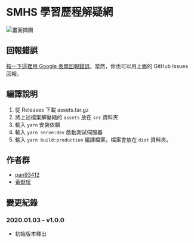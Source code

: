 # SMHS 學習歷程解疑網
![畫面擷圖](https://user-images.githubusercontent.com/28441561/72222294-0bf60980-359e-11ea-8a73-4656140e8268.png)

## 回報錯誤
[按一下這裡用 Google 表單回報錯誤](https://docs.google.com/forms/d/e/1FAIpQLScl0RVEabr0uaXxfPfCW_Jlz-Fd9MqUfXe0LXpvyeYW4syqeg/viewform)。當然，你也可以用上面的 GitHub Issues 回報。

## 編譯說明
1. 從 Releases 下載 assets.tar.gz
2. 將上述檔案解壓縮的 `assets` 放在 `src` 資料夾
3. 輸入 `yarn` 安裝依賴
4. 輸入 `yarn serve:dev` 啟動測試伺服器
5. 輸入 `yarn build:production` 編譯檔案，檔案會放在 `dist` 資料夾。

## 作者群
- [pan93412](https://github.com/pan93412)
- [黃猷珵](https://github.com/youualan87)

## 變更紀錄
### 2020.01.03 - v1.0.0
- 初始版本釋出